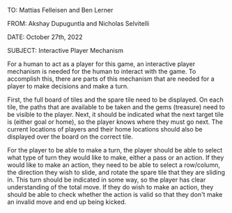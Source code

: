 TO: Mattias Felleisen and Ben Lerner

FROM: Akshay Dupuguntla and Nicholas Selvitelli

DATE: October 27th, 2022

SUBJECT: Interactive Player Mechanism

For a human to act as a player for this game, an interactive player mechanism is needed for the human
to interact with the game. To accomplish this, there are parts of this mechanism that are needed for
a player to make decisions and make a turn. 

First, the full board of tiles and the spare tile need to be displayed. On each tile, 
the paths that are available to be taken and the gems (treasure) need to be visible to the player.
Next, it should be indicated what the next target tile is (either goal or home), so the player knows
where they must go next. The current locations of players and their home locations should also be displayed
over the board on the correct tile.

For the player to be able to make a turn, the player should be able to select what type of turn they would like
to make, either a pass or an action. If they would like to make an action, they need to be able to 
select a row/column, the direction they wish to slide, and rotate the spare tile that they are sliding in. 
This turn should be indicated in some way, so the player has clear understanding of the total move. 
If they do wish to make an action, they should be able to check whether the action is valid so that 
they don't make an invalid move and end up being kicked.